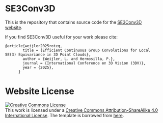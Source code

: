# SE3Conv3D

This is the repository that contains source code for the [SE3Conv3D website](https://se3conv3D.github.io).

If you find SE3Conv3D useful for your work please cite:
```
@article{weijler2025roteq,
        title = {Efficient Continuous Group Convolutions for Local SE(3) Equivariance in 3D Point Clouds},
        author = {Weijler, L. and Hermosilla, P.},
        journal = {International Conference on 3D Vision (3DV)},
        year = {2025},
      }
```

# Website License
<a rel="license" href="http://creativecommons.org/licenses/by-sa/4.0/"><img alt="Creative Commons License" style="border-width:0" src="https://i.creativecommons.org/l/by-sa/4.0/88x31.png" /></a><br />This work is licensed under a <a rel="license" href="http://creativecommons.org/licenses/by-sa/4.0/">Creative Commons Attribution-ShareAlike 4.0 International License</a>. The template is borrowed from <a href="https://github.com/nerfies/nerfies.github.io">here<a>.
